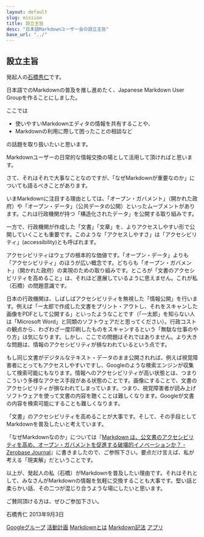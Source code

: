 ```yaml
---
layout: default
slug: mission
title: 設立主旨
desc: "日本語Markdownユーザー会の設立主旨"
base_url: "../"
---
```


## 設立主旨

発起人の[石橋秀仁]です。

日本語でのMarkdownの普及を推し進めたく、Japanese Markdown User Groupを作ることにしました。

ここでは

- 使いやすいMarkdownエディタの情報を共有することや、
- Markdownの利用に際して困ったことの相談など

の話題を取り扱いたいと思います。

Markdownユーザーの日常的な情報交換の場として活用して頂ければと思います。

さて、それはそれで大事なことなのですが、「なぜMarkdownが重要なのか」についても語るべきことがあります。

いまMarkdownに注目する理由としては、「オープン・ガバメント」（開かれた政府）や「オープン・データ」（公共データの公開）といったムーブメントがあります。これは行政機関が持つ「構造化されたデータ」を公開する取り組みです。

一方で、行政機関が作成した「文書」「文章」を、よりアクセスしやすい形で公開していくことも重要です。このような「アクセスしやすさ」は「アクセシビリティ」(accessibility)とも呼ばれます。

アクセシビリティはウェブの根本的な価値です。「オープン・データ」よりも「アクセシビリティ」のほうが広い概念です。どちらも「オープン・ガバメント」（開かれた政府）の実現のための取り組みです。ところが「文書のアクセシビリティを高めること」は、それほど進展しているように思えません。これが私（石橋）の問題意識です。

日本の行政機関は、しばしばアクセシビリティを無視した「情報公開」を行います。例えば「一太郎で作成した文書をプリント・アウトし、それをスキャンした画像をPDFとして公開する」といったようなことです（「一太郎」を知らない人は「Microsoft Word」と同類のソフトウェアだと思ってください）。行政コストの観点から、わざわざ一度印刷したものをスキャンするという「無駄な仕事のやり方」は気になります。しかし、ここでの問題はそれではありません。より大きな問題は、情報のアクセシビリティが損なわれているという点です。

もし同じ文書がデジタルなテキスト・データのまま公開されれば、例えば視覚障害者にとってもアクセスしやすいですし、Googleのような検索エンジンが収集して検索可能にもなります。情報へのアクセシビリティが高い状態とは、つまりこういう多様なアクセス手段がある状態のことです。画像にすることで、文書のアクセシビリティが損なわれてしまっています。つまり、視覚障害者が読み上げソフトウェアを使って文書の内容を聴くことは難しくなります。Googleが文書の内容を検索可能にすることも難しくなります。

「文書」のアクセシビリティを高めることが大事です。そして、その手段としてMarkdownを普及したいと考えています。

「なぜMarkdownなのか」については『[Markdown は、公文書のアクセシビリティを高め、オープン・ガバメントを促進する破壊的イノベーションか？ - Zerobase Journal]』に書きましたので、ご参照下さい。要点だけ言えば、私が考える「現実解」だということです。

以上が、発起人の私（石橋）がMarkdownを普及したい理由です。それはそれとして、みなさんがMarkdownの情報を気軽に交換することも大事です。堅い話と柔らかい話、その二つが混じり合うような場にしたいと思います。

ご賛同頂ける方は、ぜひご参加下さい。

石橋秀仁
2013年9月3日

[石橋秀仁]: http://ja.ishibashihideto.net/
[Markdown は、公文書のアクセシビリティを高め、オープン・ガバメントを促進する破壊的イノベーションか？ - Zerobase Journal]: http://zerobase.jp/blog/2013/03/_markdown.html

<div class="btn-group">
  <a href="{{ site.googlegroup_link }}" class="btn btn-primary btn-lg" onclick="_gaq.push(['_trackEvent', 'Next actions', 'From Top', 'Go markdown-ja']);" target="_blank">Googleグループ</a>
  <a href="{{ site.trello_link }}" class="btn btn-info btn-lg" onclick="_gaq.push(['_trackEvent', 'Next actions', 'From Top', 'To Trello']);" target="_blank">活動計画</a>
  <a href="/what-is-markdown/" class="btn btn-default btn-lg" onclick="_gaq.push(['_trackEvent', 'Next actions', 'From Top', 'Next What-is-markdown']);">Markdownとは</a>
  <a href="/syntax/" class="btn btn-default btn-lg" onclick="_gaq.push(['_trackEvent', 'Next actions', 'From Top', 'To Syntax']);">Markdown記法</a>
  <a href="/apps/" class="btn btn-default btn-lg" onclick="_gaq.push(['_trackEvent', 'Next actions', 'From Top', 'To Apps']);">アプリ</a>
</div>
